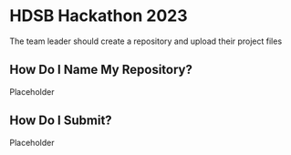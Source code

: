 # HDSB Hackathon 2023
The team leader should create a repository and upload their project files
## How Do I Name My Repository?
Placeholder
## How Do I Submit?
Placeholder
